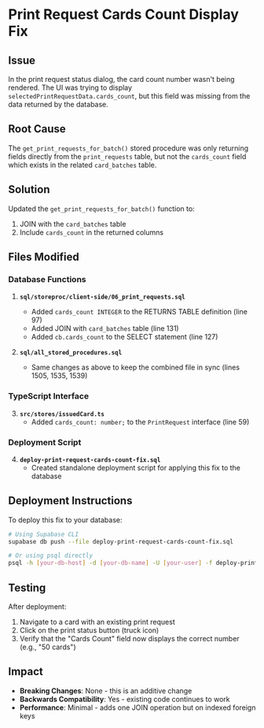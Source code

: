 # Print Request Cards Count Display Fix

## Issue
In the print request status dialog, the card count number wasn't being rendered. The UI was trying to display `selectedPrintRequestData.cards_count`, but this field was missing from the data returned by the database.

## Root Cause
The `get_print_requests_for_batch()` stored procedure was only returning fields directly from the `print_requests` table, but not the `cards_count` field which exists in the related `card_batches` table.

## Solution
Updated the `get_print_requests_for_batch()` function to:
1. JOIN with the `card_batches` table
2. Include `cards_count` in the returned columns

## Files Modified

### Database Functions
1. **`sql/storeproc/client-side/06_print_requests.sql`**
   - Added `cards_count INTEGER` to the RETURNS TABLE definition (line 97)
   - Added JOIN with `card_batches` table (line 131)
   - Added `cb.cards_count` to the SELECT statement (line 127)

2. **`sql/all_stored_procedures.sql`**
   - Same changes as above to keep the combined file in sync (lines 1505, 1535, 1539)

### TypeScript Interface
3. **`src/stores/issuedCard.ts`**
   - Added `cards_count: number;` to the `PrintRequest` interface (line 59)

### Deployment Script
4. **`deploy-print-request-cards-count-fix.sql`**
   - Created standalone deployment script for applying this fix to the database

## Deployment Instructions

To deploy this fix to your database:

```bash
# Using Supabase CLI
supabase db push --file deploy-print-request-cards-count-fix.sql

# Or using psql directly
psql -h [your-db-host] -d [your-db-name] -U [your-user] -f deploy-print-request-cards-count-fix.sql
```

## Testing
After deployment:
1. Navigate to a card with an existing print request
2. Click on the print status button (truck icon)
3. Verify that the "Cards Count" field now displays the correct number (e.g., "50 cards")

## Impact
- **Breaking Changes**: None - this is an additive change
- **Backwards Compatibility**: Yes - existing code continues to work
- **Performance**: Minimal - adds one JOIN operation but on indexed foreign keys




